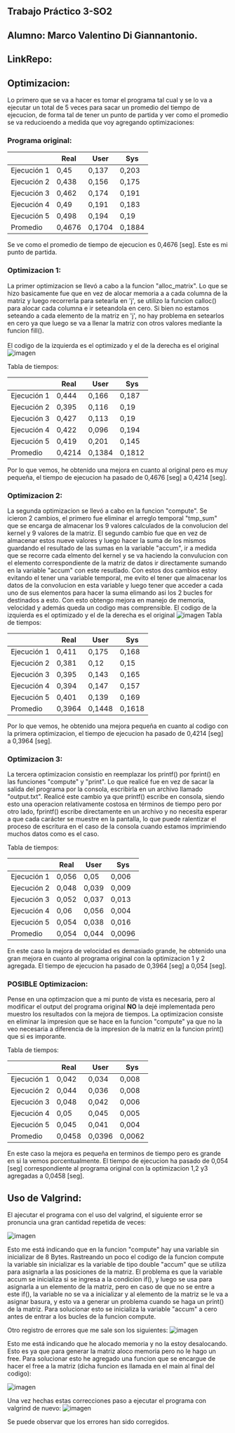 ## Trabajo Práctico 3-SO2

## Alumno: Marco Valentino Di Giannantonio.
## LinkRepo: 

## Optimizacion: 
Lo primero que se va a hacer es tomar el programa tal cual y se lo va a ejecutar un total de 5 veces para sacar un promedio del tiempo de ejecucion, de forma tal de tener un punto de partida y ver como el promedio se va reducioendo a medida que voy agregando optimizaciones:<br>

### Programa original:

|            | Real   | User   | Sys    |
|------------|--------|--------|--------|
| Ejecución 1| 0,45   | 0,137  | 0,203  |
| Ejecución 2| 0,438  | 0,156  | 0,175  |
| Ejecución 3| 0,462  | 0,174  | 0,191  |
| Ejecución 4| 0,49   | 0,191  | 0,183  |
| Ejecución 5| 0,498  | 0,194  | 0,19   |
| Promedio   | 0,4676 | 0,1704 | 0,1884 |


Se ve como el promedio de tiempo de ejecucion es 0,4676 [seg]. Este es mi punto de partida.<br>

### Optimizacion 1:
La primer optimizacion se llevó a cabo a la funcion "alloc_matrix". Lo que se hizo basicamente fue que en vez de alocar memoria a a cada columna de la matriz y luego recorrerla para setearla en 'j', se utilizo la funcion calloc() para alocar cada columna e ir seteandola en cero. Si bien no estamos seteando a cada elemento de la matriz en 'j', no hay problema en setearlos en cero ya que luego se va a llenar la matriz con otros valores mediante la funcion fill().<br><br> 
El codigo de la izquierda es el optimizado y el de la derecha es el original
![imagen](https://user-images.githubusercontent.com/88598932/234174699-8569313c-b94e-4fe3-a273-b13010a4760b.png)

Tabla de tiempos:

|            | Real   | User   | Sys    |
|------------|--------|--------|--------|
| Ejecución 1| 0,444  | 0,166  | 0,187  |
| Ejecución 2| 0,395  | 0,116  | 0,19   |
| Ejecución 3| 0,427  | 0,113  | 0,19   |
| Ejecución 4| 0,422  | 0,096  | 0,194  |
| Ejecución 5| 0,419  | 0,201  | 0,145  |
| Promedio   | 0,4214 | 0,1384 | 0,1812 |


Por lo que vemos, he obtenido una mejora en cuanto al original pero es muy pequeña, el tiempo de ejecucion ha pasado de 0,4676 [seg] a 0,4214 [seg].
### Optimizacion 2:
La segunda optimizacion se llevó a cabo en la funcion "compute". Se icieron 2 cambios, el primero fue eliminar el arreglo temporal "tmp_sum" que se encarga de almacenar los 9 valores calculados de la convolucion del kernel y 9 valores de la matriz. El segundo cambio fue que en vez de almacenar estos nueve valores y luego hacer la suma de los mismos guardando el resultado de las sumas en la variable "accum", ir a medida que se recorre cada elmento del kernel y se va haciendo la convulucion con el elemento correspondiente de la matriz de datos ir directamente sumando en la variable "accum" con este resutlado. Con estos dos cambios estoy evitando el tener una variable temporal, me evito el tener que almacenar los datos de la convolucion en esta variable y luego tener que acceder a cada uno de sus elementos para hacer la suma elimando asi los 2 bucles for destinados a esto. Con esto obtengo mejora en manejo de memoria, velocidad y además queda un codigo mas comprensible.
El codigo de la izquierda es el optimizado y el de la derecha es el original
![imagen](https://user-images.githubusercontent.com/88598932/234175762-c3a4be7b-631e-4336-90fe-cb88eeeb22d3.png)
Tabla de tiempos:

|            | Real   | User   | Sys    |
|------------|--------|--------|--------|
| Ejecución 1| 0,411  | 0,175  | 0,168  |
| Ejecución 2| 0,381  | 0,12   | 0,15   |
| Ejecución 3| 0,395  | 0,143  | 0,165  |
| Ejecución 4| 0,394  | 0,147  | 0,157  |
| Ejecución 5| 0,401  | 0,139  | 0,169  |
| Promedio   | 0,3964 | 0,1448 | 0,1618 |

Por lo que vemos, he obtenido una mejora pequeña en cuanto al codigo con la primera optimizacion, el tiempo de ejecucion ha pasado de 0,4214 [seg] a 0,3964 [seg].

### Optimizacion 3:
La tercera optimizacion consistio en reemplazar los printf() por fprint() en las funciones "compute" y "print". Lo que realicé fue en vez de sacar la salida del programa por la consola, escribirla en un archivo llamado "output.txt". Realicé este cambio ya que printf() escribe en consola, siendo esto una operacion relativamente costosa en términos de tiempo pero por otro lado, fprintf() escribe directamente en un archivo y no necesita esperar a que cada carácter se muestre en la pantalla, lo que puede ralentizar el proceso de escritura en el caso de la consola cuando estamos imprimiendo muchos datos como es el caso.

Tabla de tiempos:

|            | Real   | User   | Sys    |
|------------|--------|--------|--------|
| Ejecución 1| 0,056  | 0,05   | 0,006  |
| Ejecución 2| 0,048  | 0,039  | 0,009  |
| Ejecución 3| 0,052  | 0,037  | 0,013  |
| Ejecución 4| 0,06   | 0,056  | 0,004  |
| Ejecución 5| 0,054  | 0,038  | 0,016  |
| Promedio   | 0,054  | 0,044  | 0,0096 |


En este caso la mejora de velocidad es demasiado grande, he obtenido una gran mejora en cuanto al programa original con la optimizacion 1 y 2 agregada. El tiempo de ejecucion ha pasado de 0,3964 [seg] a 0,054 [seg].

### POSIBLE Optimizacion:
Pense en una optimzacion que a mi punto de vista es necesaria, pero al modificar el output del programa original **NO** la dejé implementada pero muestro los resultados con la mejora de tiempos. La optimizacion consiste en eliminar la impresion que se hace en la funcion "compute" ya que no la veo necesaria a diferencia de la impresion de la matriz en la funcion print() que si es imporante.

Tabla de tiempos:

|            | Real   | User   | Sys    |
|------------|--------|--------|--------|
| Ejecución 1| 0,042  | 0,034  | 0,008  |
| Ejecución 2| 0,044  | 0,036  | 0,008  |
| Ejecución 3| 0,048  | 0,042  | 0,006  |
| Ejecución 4| 0,05   | 0,045  | 0,005  |
| Ejecución 5| 0,045  | 0,041  | 0,004  |
| Promedio   | 0,0458 | 0,0396 | 0,0062 |

En este caso la mejora es pequeña en terminos de tiempo pero es grande en si la vemos porcentualmente. El tiempo de ejecucion ha pasado de 0,054 [seg] correspondiente al programa original con la optimizacion 1,2 y3 agregadas a 0,0458 [seg].

## Uso de Valgrind:
El ajecutar el programa con el uso del valgrind, el siguiente error se pronuncia una gran cantidad repetida de veces:

![imagen](https://user-images.githubusercontent.com/88598932/234410279-5c1416a8-58a6-4d82-ba30-9fb73ea406c6.png)

Esto me está indicando que en la funcion "compute" hay una variable sin inicializar de 8 Bytes. Rastreando un poco el codigo de la funcion compute la variable sin inicializar es la variable de tipo double "accum" que se utiliza para asignarla a las posiciones de la matriz. El problema es que la variable accum se inicializa si se ingresa a la condicion if(), y luego se usa para asignarla a un elemento de la matriz, pero en caso de que no se entre a este if(), la variable no se va a inicializar y al elemento de la matriz se le va a asignar basura, y esto va a generar un problema cuando se haga un print() de la matriz. Para solucionar esto se inicializa la variable "accum" a cero antes de entrar a los bucles de la funcion compute.

Otro registro de errores que me sale son los siguientes:
![imagen](https://user-images.githubusercontent.com/88598932/234409577-668305fb-0105-40b6-996c-376f5b09d1f4.png)

Esto me está indicando que he alocado memoria y no la estoy desalocando. Esto es ya que para generar la matriz aloco memoria pero no le hago un free. Para solucionar esto he agregado una funcion que se encargue de hacer el free a la matriz (dicha funcion es llamada en el main al final del codigo):

![imagen](https://user-images.githubusercontent.com/88598932/233873901-92fd9c71-4e76-4aa9-abc4-61ed2caea239.png)

Una vez hechas estas correcciones paso a ejecutar el programa con valgrind de nuevo:
![imagen](https://user-images.githubusercontent.com/88598932/233874185-175693cb-e2cf-491a-89b9-809b7bb9443e.png)

Se puede observar que los errores han sido corregidos.






